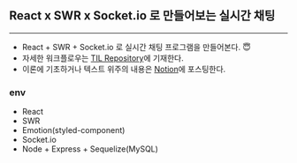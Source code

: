 ﻿## React x SWR x Socket.io 로 만들어보는 실시간 채팅

---

- React + SWR + Socket.io 로 실시간 채팅 프로그램을 만들어본다. 😇
- 자세한 워크플로우는 [TIL Repository](https://github.com/wonieeVicky/TIL)에 기재한다.
- 이론에 기초하거나 텍스트 위주의 내용은 [Notion](https://fongfing.notion.site/SWR-React-Socket-io-3a7d83f574d14e58a434729babcaa545)에 포스팅한다.

### env

- React
- SWR
- Emotion(styled-component)
- Socket.io
- Node + Express + Sequelize(MySQL)
